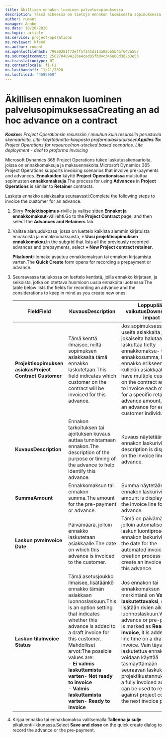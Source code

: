 ```yaml
---
title: Äkillisen ennakon luominen palvelusopimuksessa
description: Tässä aiheessa on tietoja ennakon luomisesta sopimuksessa tarpeen mukaan.
author: rumant
manager: Annbe
ms.date: 10/26/2020
ms.topic: article
ms.service: project-operations
ms.reviewer: kfend
ms.author: rumant
ms.openlocfilehash: 790a0281f72eff5f241d11da025b5b4af643a567
ms.sourcegitcommit: 250270409412ba4cad95fbd4c345a80d3d2b3e53
ms.translationtype: HT
ms.contentlocale: fi-FI
ms.lasthandoff: 11/21/2020
ms.locfileid: "4595959"
---
```

# <a name="creating-an-ad-hoc-advance-on-a-contract"></a><span data-ttu-id="ad298-103">Äkillisen ennakon luominen palvelusopimuksessa</span><span class="sxs-lookup"><span data-stu-id="ad298-103">Creating an ad hoc advance on a contract</span></span>

<span data-ttu-id="ad298-104">_**Koskee:** Project Operationsin resurssiin / muuhun kuin resurssiin perustuvia skenaarioita, Lite-käyttöönotto-kaupasta proformalaskutukseen_</span><span class="sxs-lookup"><span data-stu-id="ad298-104">_**Applies To:** Project Operations for resource/non-stocked based scenarios, Lite deployment - deal to proforma invoicing_</span></span>

<span data-ttu-id="ad298-105">Microsoft Dynamics 365 Project Operations tukee laskutusskenaarioita, joissa on ennakkomaksuja ja maksuennakoita.</span><span class="sxs-lookup"><span data-stu-id="ad298-105">Microsoft Dynamics 365 Project Operations supports invoicing scenarios that involve pre-payments and advances.</span></span> <span data-ttu-id="ad298-106">**Ennakoiden** käyttö **Project Operationsissa** muistuttaa sopimusten **ennakkomaksuja**.</span><span class="sxs-lookup"><span data-stu-id="ad298-106">The process for using **Advances** in **Project Operations** is similar to **Retainer** contracts.</span></span> 

<span data-ttu-id="ad298-107">Laskuta ennakko asiakkaalta seuraavasti:</span><span class="sxs-lookup"><span data-stu-id="ad298-107">Complete the following steps to invoice the customer for an advance.</span></span>

1. <span data-ttu-id="ad298-108">Siirry **Projektisopimus**-riville ja valitse sitten **Ennakot ja ennakkomaksut**-välilehti.</span><span class="sxs-lookup"><span data-stu-id="ad298-108">Go to the **Project Contract** page, and then select the **Advances and Retainers** tab.</span></span>
2. <span data-ttu-id="ad298-109">Valitse alaruudukossa, jossa on luettelo kaikista aiemmin kirjatuista ennakoista ja ennakkomaksuista, **+ Uusi projektisopimuksen ennakkomaksu**.</span><span class="sxs-lookup"><span data-stu-id="ad298-109">In the subgrid that lists all the previously recorded advances and prepayments, select **+ New Project contract retainer**.</span></span> 

    <span data-ttu-id="ad298-110">**Pikaluonti**-lomake avautuu ennakkomaksun tai ennakon kirjaamista varten.</span><span class="sxs-lookup"><span data-stu-id="ad298-110">The **Quick Create** form opens for recording a prepayment or advance.</span></span>
    
3. <span data-ttu-id="ad298-111">Seuraavassa taulukossa on luettelo kentistä, joilla ennakko kirjataan, ja seikoista, jotka on otettava huomioon uusia ennakoita luotaessa:</span><span class="sxs-lookup"><span data-stu-id="ad298-111">The table below lists the fields for recording an advance and the considerations to keep in mind as you create new ones:</span></span>

    | <span data-ttu-id="ad298-112">Field</span><span class="sxs-lookup"><span data-stu-id="ad298-112">Field</span></span> | <span data-ttu-id="ad298-113">Kuvaus</span><span class="sxs-lookup"><span data-stu-id="ad298-113">Description</span></span> | <span data-ttu-id="ad298-114">Loppupään vaikutus</span><span class="sxs-lookup"><span data-stu-id="ad298-114">Downstream impact</span></span> |
    | --- | --- | --- |
    | <span data-ttu-id="ad298-115">**Projektisopimuksen asiakas**</span><span class="sxs-lookup"><span data-stu-id="ad298-115">**Project Contract Customer**</span></span> | <span data-ttu-id="ad298-116">Tämä kenttä ilmaisee, miltä sopimuksen asiakkaalta tämä ennakko laskutetaan.</span><span class="sxs-lookup"><span data-stu-id="ad298-116">This field indicates which customer on the contract will be invoiced for this advance.</span></span> | <span data-ttu-id="ad298-117">Jos sopimuksessa on useita asiakkaita ja niistä jokaiselta halutaan laskuttaa tietty ennakkomaksu- tai ennakkosumma, luo ennakko erikseen kullekin asiakkaalle.</span><span class="sxs-lookup"><span data-stu-id="ad298-117">If you have multiple customers on the contract and want to invoice each of them for a specific retainer or advance amount, create an advance for each customer individually.</span></span> |
    | <span data-ttu-id="ad298-118">**Kuvaus**</span><span class="sxs-lookup"><span data-stu-id="ad298-118">**Description**</span></span> | <span data-ttu-id="ad298-119">Ennakon tarkoituksen tai ajoituksen kuvaus auttaa tunnistamaan ennakon.</span><span class="sxs-lookup"><span data-stu-id="ad298-119">The description of the purpose or timing of the advance to help identify this advance.</span></span> | <span data-ttu-id="ad298-120">Kuvaus näytetään ennakon laskurivillä.</span><span class="sxs-lookup"><span data-stu-id="ad298-120">This description is displayed on the invoice line for this advance.</span></span> |
    | <span data-ttu-id="ad298-121">**Summa**</span><span class="sxs-lookup"><span data-stu-id="ad298-121">**Amount**</span></span> | <span data-ttu-id="ad298-122">Ennakkomaksun tai ennakon summa.</span><span class="sxs-lookup"><span data-stu-id="ad298-122">The amount for the pre-payment or advance.</span></span> | <span data-ttu-id="ad298-123">Summa näytetään ennakon laskurivillä.</span><span class="sxs-lookup"><span data-stu-id="ad298-123">This amount is displayed on the invoice line for this advance.</span></span> |
    | <span data-ttu-id="ad298-124">**Laskun pvm**</span><span class="sxs-lookup"><span data-stu-id="ad298-124">**Invoice Date**</span></span> | <span data-ttu-id="ad298-125">Päivämäärä, jolloin ennakko laskutetaan asiakkaalle.</span><span class="sxs-lookup"><span data-stu-id="ad298-125">The date on which this advance is invoiced to the customer.</span></span> | <span data-ttu-id="ad298-126">Tämä on päivämäärä, jolloin automatisoitu laskun luontiprosessi luo ennakon laskurivin.</span><span class="sxs-lookup"><span data-stu-id="ad298-126">This is the date for the automated invoice creation process to create an invoice line for this advance.</span></span> |
    | <span data-ttu-id="ad298-127">**Laskun tila**</span><span class="sxs-lookup"><span data-stu-id="ad298-127">**Invoice Status**</span></span> | <span data-ttu-id="ad298-128">Tämä asetusjoukko ilmaisee, lisätäänkö ennakko tämän asiakkaan luonnoslaskuun.</span><span class="sxs-lookup"><span data-stu-id="ad298-128">This is an option setting that indicates whether this advance is added to a draft invoice for this customer.</span></span> <span data-ttu-id="ad298-129">Mahdolliset arvot:</span><span class="sxs-lookup"><span data-stu-id="ad298-129">The possible values are:</span></span></br><span data-ttu-id="ad298-130">- **Ei valmis laskuttamista varten**</span><span class="sxs-lookup"><span data-stu-id="ad298-130">- **Not ready to invoice**</span></span></br><span data-ttu-id="ad298-131">- **Valmis laskuttamista varten**</span><span class="sxs-lookup"><span data-stu-id="ad298-131">- **Ready to invoice**</span></span> | <span data-ttu-id="ad298-132">Jos ennakon tai ennakkomaksun merkintänä on **Valmis laskutettavaksi**, se lisätään rivien aikana luonnoslaskuun.</span><span class="sxs-lookup"><span data-stu-id="ad298-132">When an advance or pre-payment is marked as **Ready to invoice**, it is added as a line time on a draft invoice.</span></span> <span data-ttu-id="ad298-133">Vain täysin laskutettua ennakkoa voidaan käyttää täsmäyttämään seuraavan laskukauden projektikustannuksia.</span><span class="sxs-lookup"><span data-stu-id="ad298-133">Only a fully invoiced advance can be used to reconcile against project costs for the next invoice period.</span></span> |

4. <span data-ttu-id="ad298-134">Kirjaa ennakko tai ennakkomaksu valitsemalla **Tallenna ja sulje** pikaluonti-ikkunassa.</span><span class="sxs-lookup"><span data-stu-id="ad298-134">Select **Save and close** on the quick create dialog to record the advance or the pre-payment.</span></span>
